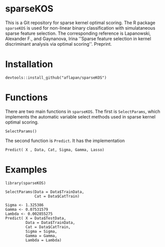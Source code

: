 # sparseKOS
This is a Git repository for sparse kernel optimal scoring. The R package `sparseKOS` is used for non-linear binary classification with simulataneous sparse feature selection. The corresponding reference is Lapanowski, Alexander F., and Gaynanova, Irina ''Sparse feature selection in kernel discriminant analysis via optimal scoring''. Preprint.

# Installation 
```
devtools::install_github("aflapan/sparseKOS")
```
# Functions

There are two main functions in `sparseKOS`. The first is `SelectParams`, which implements the automatic variable select methods used in sparse kernel optimal scoring. 
```
SelectParams()
```

The second function is `Predict`. It has the implementation 
```
Predict( X , Data, Cat, Sigma, Gamma, Lasso)
```

# Examples

```
library(sparseKOS)

SelectParams(Data = Data$TrainData,
             Cat = Data$CatTrain)
```

```
Sigma <- 1.325386
Gamma <- 0.07531579
Lambda <- 0.002855275
Predict( X = Data$TestData,
         Data = Data$TrainData,
         Cat = Data$CatTrain, 
         Sigma = Sigma,
         Gamma = Gamma, 
         Lambda = Lambda)
```
